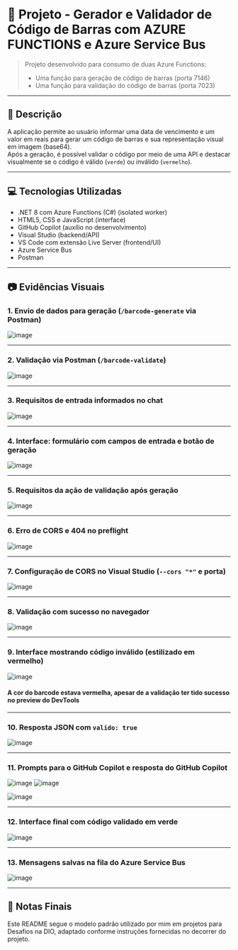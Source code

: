 # 📘 Projeto - Gerador e Validador de Código de Barras com AZURE FUNCTIONS e Azure Service Bus

> Projeto desenvolvido para consumo de duas Azure Functions:
> - Uma função para geração de código de barras (porta 7146)
> - Uma função para validação do código de barras (porta 7023)

---

## 📝 Descrição

A aplicação permite ao usuário informar uma data de vencimento e um valor em reais para gerar um código de barras e sua representação visual em imagem (base64).  
Após a geração, é possível validar o código por meio de uma API e destacar visualmente se o código é válido (`verde`) ou inválido (`vermelho`).

---

## 💻 Tecnologias Utilizadas

- .NET 8 com Azure Functions (C#) (isolated worker)
- HTML5, CSS e JavaScript (interface)
- GitHub Copilot (auxílio no desenvolvimento)
- Visual Studio (backend/API)
- VS Code com extensão Live Server (frontend/UI)
- Azure Service Bus
- Postman

---

## 📷 Evidências Visuais

### 1. Envio de dados para geração (`/barcode-generate` via Postman)
![image](https://github.com/user-attachments/assets/f0689059-2574-461a-96ec-3486549e8f9f)


---

### 2. Validação via Postman (`/barcode-validate`)
![image](https://github.com/user-attachments/assets/dcf37f29-05a5-4c53-82cd-b07da6e99446)

---

### 3. Requisitos de entrada informados no chat
![image](https://github.com/user-attachments/assets/029409fb-df83-4e45-b6ec-b28fb3c67b08)


---

### 4. Interface: formulário com campos de entrada e botão de geração
![image](https://github.com/user-attachments/assets/f9350a45-95f5-4d21-a795-5a99c338485c)


---

### 5. Requisitos da ação de validação após geração
![image](https://github.com/user-attachments/assets/b0eef86a-a76b-434e-95d2-274d34bff913)

---

### 6. Erro de CORS e 404 no preflight
![image](https://github.com/user-attachments/assets/a576499f-757c-40d4-b8fe-33b6db6469f1)

---

### 7. Configuração de CORS no Visual Studio (`--cors "*"` e porta)
![image](https://github.com/user-attachments/assets/e2703ee9-a305-4ac1-b44b-2774893adac3)

---

### 8. Validação com sucesso no navegador
![image](https://github.com/user-attachments/assets/73e2a013-06d7-4c5f-bdd4-5391c2df7929)



---

### 9. Interface mostrando código inválido (estilizado em vermelho)

![image](https://github.com/user-attachments/assets/96404b9d-dc9c-41da-a824-b9d2376c3969)

#### A cor do barcode estava vermelha, apesar de a validação ter tido sucesso no preview do DevTools

---

### 10. Resposta JSON com `valido: true`
![image](https://github.com/user-attachments/assets/ba44b2a8-33d2-4a91-ae8f-1223fe58f7c5)

---

### 11. Prompts para o GitHub Copilot e resposta do GitHub Copilot
![image](https://github.com/user-attachments/assets/cb0bdb4e-47c0-4fc0-a519-1ea7c0d35743)
![image](https://github.com/user-attachments/assets/22116146-d3ac-4b27-8d65-8b8e2afe993c)

![image](https://github.com/user-attachments/assets/052c1f83-ba30-4ad5-8f77-1304325ba823)

---

### 12. Interface final com código validado em verde
![image](https://github.com/user-attachments/assets/7420f61c-6faf-40e2-b97b-7f51090cf685)

---

### 13. Mensagens salvas na fila do Azure Service Bus
![image](https://github.com/user-attachments/assets/5f254d6f-212c-4478-b943-0b20e7787971)

---



## 🧾 Notas Finais

Este README segue o modelo padrão utilizado por mim em projetos para Desafios na DIO, adaptado conforme instruções fornecidas no decorrer do projeto.
